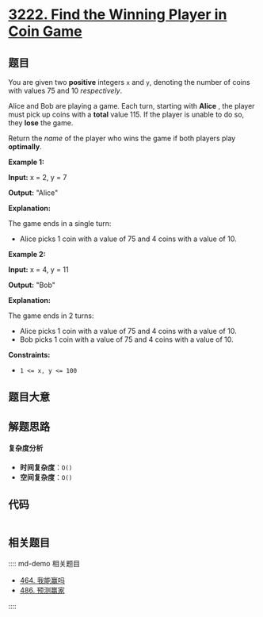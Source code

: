 # [3222. Find the Winning Player in Coin Game](https://leetcode.com/problems/find-the-winning-player-in-coin-game/)

## 题目

You are given two **positive** integers `x` and `y`, denoting the number of
coins with values 75 and 10 _respectively_.

Alice and Bob are playing a game. Each turn, starting with **Alice** , the
player must pick up coins with a **total** value 115. If the player is unable
to do so, they **lose** the game.

Return the _name_ of the player who wins the game if both players play
**optimally**.

**Example 1:**

**Input:** x = 2, y = 7

**Output:** "Alice"

**Explanation:**

The game ends in a single turn:

- Alice picks 1 coin with a value of 75 and 4 coins with a value of 10.

**Example 2:**

**Input:** x = 4, y = 11

**Output:** "Bob"

**Explanation:**

The game ends in 2 turns:

- Alice picks 1 coin with a value of 75 and 4 coins with a value of 10.
- Bob picks 1 coin with a value of 75 and 4 coins with a value of 10.

**Constraints:**

- `1 <= x, y <= 100`

## 题目大意

## 解题思路

#### 复杂度分析

- **时间复杂度**：`O()`
- **空间复杂度**：`O()`

## 代码

```javascript

```

## 相关题目

:::: md-demo 相关题目

- [464. 我能赢吗](https://leetcode.com/problems/can-i-win)
- [486. 预测赢家](https://leetcode.com/problems/predict-the-winner)

::::
